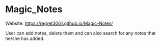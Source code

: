 # Magic_Notes

Website: https://regret3061.github.io/Magic-Notes/

User can add notes, delete them and can also search for any notes that he/she has added.
